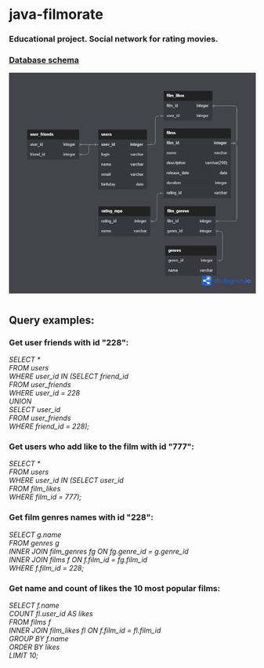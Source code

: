 # java-filmorate
### **Educational project. Social network for rating movies.**

### [**Database schema**](https://www.google.com](https://dbdiagram.io/d/64564506dca9fb07c49d5b10))
![Database Image](filmorate.png)
#
## **Query examples:**
### **Get user friends with id "228":**
_SELECT * <br />
FROM users <br />
WHERE user_id IN (SELECT friend_id <br />
FROM user_friends <br />
WHERE user_id = 228 <br />
UNION  <br />
SELECT user_id <br />
FROM user_friends <br />
WHERE friend_id = 228); <br />_

### **Get users who add like to the film with id "777":**
_SELECT * <br />
FROM users <br />
WHERE user_id IN (SELECT user_id <br />
FROM film_likes <br />
WHERE film_id = 777); <br />_

### **Get film genres names with id "228":**
_SELECT g.name <br />
FROM genres g <br />
INNER JOIN film_genres fg ON fg.genre_id = g.genre_id <br />
INNER JOIN films f ON f.film_id = fg.film_id <br />
WHERE f.film_id = 228; <br />_

### **Get name and count of likes the 10 most popular films:**
_SELECT f.name <br />
COUNT fl.user_id AS likes <br />
FROM films f <br />
INNER JOIN film_likes fl ON f.film_id = fl.film_id <br />
GROUP BY f.name <br />
ORDER BY likes <br />
LIMIT 10;_
##
